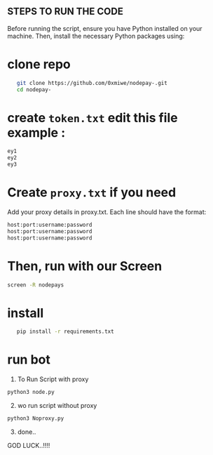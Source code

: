 ## STEPS TO RUN THE CODE 

Before running the script, ensure you have Python installed on your machine. Then, install the necessary Python packages using:

# clone repo
 ```sh
    git clone https://github.com/0xmiwe/nodepay-.git 
    cd nodepay-
 ```
# create `token.txt` edit this file example :
 ```sh
 ey1
 ey2
 ey3
 ```
# Create `proxy.txt` if you need
 Add your proxy details in proxy.txt. Each line should have the format:
 ```sh
 host:port:username:password
 host:port:username:password
 host:port:username:password
 ```
# Then, run with our Screen
```sh
screen -R nodepays
```
# install 
```sh
   pip install -r requirements.txt
```
# run bot

 1. To Run Script with proxy
   ```sh
   python3 node.py
   ``` 
 2. wo run script without proxy
  ```sh
  python3 Noproxy.py
  ```
 3. done..

GOD LUCK..!!!!
